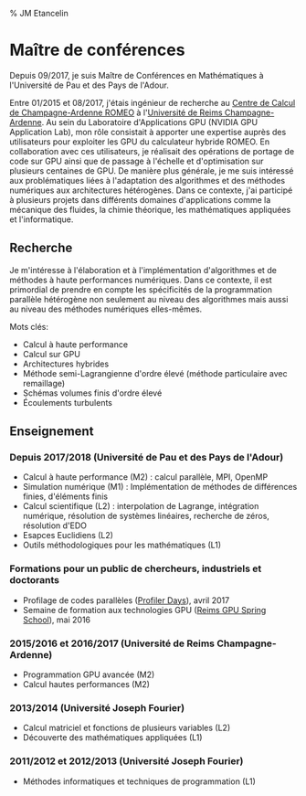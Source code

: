 % JM Etancelin

# Maître de conférences

Depuis 09/2017, je suis Maître de Conférences en Mathématiques à l'Université de Pau et des Pays de l'Adour.

Entre 01/2015 et 08/2017, j'étais ingénieur de recherche au [Centre de Calcul de Champagne-Ardenne ROMEO](https://romeo.univ-reims.fr/) à l'[Université de Reims Champagne-Ardenne](http://www.univ-reims.fr/). Au sein du Laboratoire d'Applications GPU (NVIDIA GPU Application Lab), mon rôle consistait à apporter une expertise auprès des utilisateurs pour exploiter les GPU du calculateur hybride ROMEO. En collaboration avec ces utilisateurs, je réalisait des opérations de portage de code sur GPU ainsi que de passage à l'échelle et d'optimisation sur plusieurs centaines de GPU. De manière plus générale, je me suis intéressé aux problématiques liées à l'adaptation des algorithmes et des méthodes numériques aux architectures hétérogènes. Dans ce contexte, j'ai participé à plusieurs projets dans différents domaines d'applications comme la mécanique des fluides, la chimie théorique, les mathématiques appliquées et l'informatique.

## Recherche

Je m'intéresse à l'élaboration et à l'implémentation d'algorithmes et de méthodes à haute performances numériques. Dans ce contexte, il est primordial de prendre en compte les spécificités de la programmation parallèle hétérogène non seulement au niveau des algorithmes mais aussi au niveau des méthodes numériques elles-mêmes.

Mots clés:

- Calcul à haute performance
- Calcul sur GPU
- Architectures hybrides
- Méthode semi-Lagrangienne d'ordre élevé (méthode particulaire avec remaillage)
- Schémas volumes finis d'ordre élevé
- Écoulements turbulents

## Enseignement

### Depuis 2017/2018 (Université de Pau et des Pays de l'Adour)

- Calcul à haute performance (M2) : calcul parallèle, MPI, OpenMP
- Simulation numérique (M1) : Implémentation de méthodes de différences finies, d'éléments finis
- Calcul scientifique (L2) : interpolation de Lagrange, intégration
  numérique, résolution de systèmes linéaires, recherche de zéros,
  résolution d'EDO
- Esapces Euclidiens (L2)
- Outils méthodologiques pour les mathématiques (L1)


### Formations pour un public de chercheurs, industriels et doctorants

- Profilage de codes parallèles ([Profiler Days](https://romeo.univ-reims.fr/news/231/Formation_au_profiling_d_application_avec_des_outils_gratuits)), avril 2017
- Semaine de formation aux technologies GPU ([Reims GPU Spring School](https://romeo.univ-reims.fr/GpuSchool)), mai 2016

### 2015/2016 et 2016/2017 (Université de Reims Champagne-Ardenne)

- Programmation GPU avancée (M2)
- Calcul hautes performances (M2)

### 2013/2014 (Université Joseph Fourier)

- Calcul matriciel et fonctions de plusieurs variables (L2)
- Découverte des mathématiques appliquées (L1)

### 2011/2012 et 2012/2013 (Université Joseph Fourier)

- Méthodes informatiques et techniques de programmation (L1)
